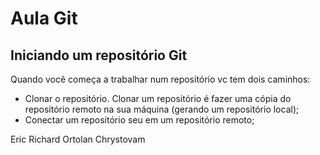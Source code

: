 # Aula Git

## Iniciando um repositório Git

Quando você começa a trabalhar num repositório vc tem dois caminhos:

- Clonar o repositório. Clonar um repositório é fazer uma cópia do repositório remoto na sua máquina (gerando um repositório local);
- Conectar um repositório seu em um repositório remoto;

Eric Richard Ortolan Chrystovam